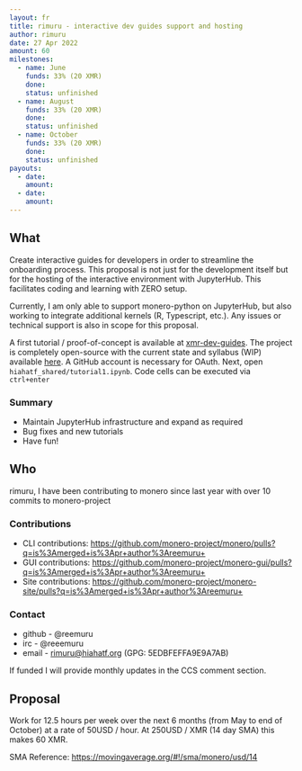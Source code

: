 ```yaml
---
layout: fr
title: rimuru - interactive dev guides support and hosting
author: rimuru
date: 27 Apr 2022
amount: 60
milestones:
  - name: June
    funds: 33% (20 XMR)
    done:
    status: unfinished
  - name: August
    funds: 33% (20 XMR)
    done:
    status: unfinished
  - name: October
    funds: 33% (20 XMR)
    done:
    status: unfinished
payouts:
  - date:
    amount:
  - date:
    amount:
---
```


## What

Create interactive guides for developers in order to streamline the onboarding process.
This proposal is not just for the development itself but for the hosting of the interactive
environment with JupyterHub. This facilitates coding and learning with ZERO setup. 

Currently, I am only able to support monero-python on JupyterHub, 
but also working to integrate additional kernels (R, Typescript, etc.).
Any issues or technical support is also in scope for this proposal. 

A first tutorial / proof-of-concept is available at [xmr-dev-guides](https://xmr-dev-guides.hiahatf.org/). The project is completely open-source with the current state and syllabus (WIP) available [here](https://github.com/hyahatiph-labs/hlc/tree/main/xmr-dev-guides).
A GitHub account is necessary for OAuth. Next, open `hiahatf_shared/tutorial1.ipynb`. Code cells can be executed via `ctrl+enter`

### Summary

- Maintain JupyterHub infrastructure and expand as required
- Bug fixes and new tutorials
- Have fun!

## Who

rimuru, I have been contributing to monero since last year with over 10 commits to monero-project

### Contributions

- CLI contributions: https://github.com/monero-project/monero/pulls?q=is%3Amerged+is%3Apr+author%3Areemuru+
- GUI contributions: https://github.com/monero-project/monero-gui/pulls?q=is%3Amerged+is%3Apr+author%3Areemuru+
- Site contributions: https://github.com/monero-project/monero-site/pulls?q=is%3Amerged+is%3Apr+author%3Areemuru+

### Contact

* github - @reemuru
* irc - @reeemuru
* email - rimuru@hiahatf.org (GPG: 5EDBFEFFA9E9A7AB)

If funded I will provide monthly updates in the CCS comment section.

## Proposal

Work for 12.5 hours per week over the next 6 months (from May to end of October) at a rate of 50USD / hour. At 250USD / XMR (14 day SMA) this makes 60 XMR.

SMA Reference:
https://movingaverage.org/#!/sma/monero/usd/14